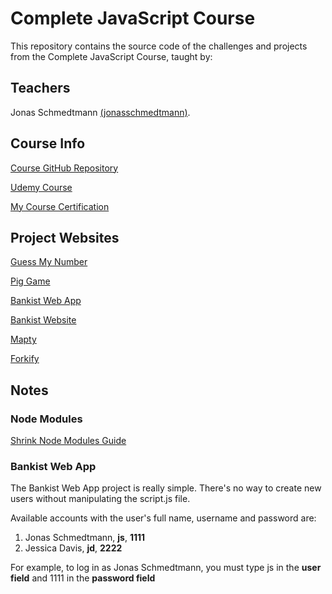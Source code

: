 # Complete JavaScript Course

This repository contains the source code of the challenges and projects from the Complete JavaScript Course, taught by:

## Teachers

Jonas Schmedtmann <a href="https://github.com/jonasschmedtmann">(jonasschmedtmann)</a>.

## Course Info

<a href="https://github.com/jonasschmedtmann/complete-javascript-course">Course GitHub Repository</a>

<a href="https://www.udemy.com/course/the-complete-javascript-course/">Udemy Course</a>

<a href="https://www.udemy.com/certificate/UC-6ed688b1-1953-4b2b-bb70-f4aeaa502caa/">My Course Certification</a>

## Project Websites

<a href="https://ralvarezdev-guess-my-number.netlify.app/">Guess My Number</a>

<a href="https://ralvarezdev-pig-game.netlify.app/">Pig Game</a>

<a href="https://ralvarezdev-bankist-app.netlify.app/">Bankist Web App</a>

<a href="https://ralvarezdev-bankist-web.netlify.app/">Bankist Website</a>

<a href="https://ralvarezdev-mapty.netlify.app/">Mapty</a>

<a href="https://ralvarezdev-forkify.netlify.app/">Forkify</a>

## Notes

### Node Modules

<a href="NODE_MODULES.md">Shrink Node Modules Guide</a>

### Bankist Web App

The Bankist Web App project is really simple. There's no way to create new users without manipulating the script.js file.

Available accounts with the user's full name, username and password are:
<ol>
<li>Jonas Schmedtmann, <strong>js</strong>, <strong>1111</strong></li>
<li>Jessica Davis, <strong>jd</strong>, <strong>2222</strong></li>
</ol>

For example, to log in as Jonas Schmedtmann, you must type js in the <strong>user field</strong> and 1111 in the <strong>password field</strong>